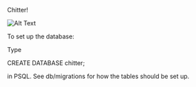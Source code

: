 Chitter!

![Alt Text](https://media.giphy.com/media/J1upak8f4tP3PWMNMp/giphy.gif)

To set up the database:

Type

CREATE DATABASE chitter;

in PSQL.  See db/migrations for how the tables should be set up.
